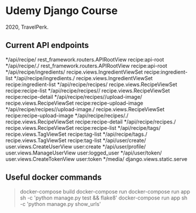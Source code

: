 # Udemy Django Course
2020, TravelPerk.

## Current API endpoints

*/api/recipe/	rest_framework.routers.APIRootView	recipe:api-root
*/api/recipe/\.<format>/	rest_framework.routers.APIRootView	recipe:api-root
*/api/recipe/ingredients/	recipe.views.IngredientViewSet	recipe:ingredient-list
*/api/recipe/ingredients\.<format>/	recipe.views.IngredientViewSet	recipe:ingredient-list
*/api/recipe/recipes/	recipe.views.RecipeViewSet	recipe:recipe-list
*/api/recipe/recipes/<pk>/	recipe.views.RecipeViewSet	recipe:recipe-detail
*/api/recipe/recipes/<pk>/upload-image/	recipe.views.RecipeViewSet	recipe:recipe-upload-image
*/api/recipe/recipes/<pk>/upload-image\.<format>/	recipe.views.RecipeViewSet	recipe:recipe-upload-image
*/api/recipe/recipes/<pk>\.<format>/	recipe.views.RecipeViewSet	recipe:recipe-detail
*/api/recipe/recipes\.<format>/	recipe.views.RecipeViewSet	recipe:recipe-list
*/api/recipe/tags/	recipe.views.TagViewSet	recipe:tag-list
*/api/recipe/tags\.<format>/	recipe.views.TagViewSet	recipe:tag-list
*/api/user/create/	user.views.CreateUserView	user:create
*/api/user/profile/	user.views.ManageUserView	user:logged_user
*/api/user/token/	user.views.CreateTokenView	user:token
*/media/<path>	django.views.static.serve

## Useful docker commands


> docker-compose build
> docker-compose run
> docker-compose run app sh -c 'python manage.py test && flake8'
> docker-compose run app sh -c 'python manage.py show_urls'
